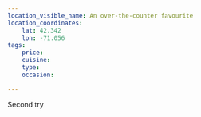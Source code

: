 ```yaml
---
location_visible_name: An over-the-counter favourite
location_coordinates:
    lat: 42.342
    lon: -71.056
tags:
    price:
    cuisine:
    type:
    occasion:

---
```



Second try